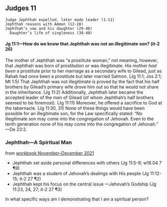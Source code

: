 ## Judges 11

```
Judge Jephthah expelled, later made leader (1-11)
Jephthah reasons with Ammon (12-28)
Jephthah’s vow and his daughter (29-40)
  Daughter’s life of singleness (38-40)
```

#### Jg 11:1​—How do we know that Jephthah was not an illegitimate son? (it-2 26)

The mother of Jephthah was “a prostitute woman,” not meaning, however, that Jephthah was born of prostitution or was illegitimate. His mother *had been* a prostitute prior to her marriage as a secondary wife to Gilead, just as Rahab had once been a prostitute but later married Salmon. (Jg 11:1; Jos 2:1; Mt 1:5) That Jephthah was not illegitimate is proved by the fact that his half brothers by Gilead’s primary wife drove him out so that he would not share in the inheritance. (Jg 11:2) Additionally, Jephthah later became the accepted leader of the men of Gilead (of whom Jephthah’s half brothers seemed to be foremost). (Jg 11:11) Moreover, he offered a sacrifice to God at the tabernacle. (Jg 11:30, 31) None of these things would have been possible for an illegitimate son, for the Law specifically stated: “No illegitimate son may come into the congregation of Jehovah. Even to the tenth generation none of his may come into the congregation of Jehovah.”​—De 23:2.

### Jephthah—A Spiritual Man

from [workbook November–December 2021](https://www.jw.org/en/library/jw-meeting-workbook/november-december-2021-mwb/Life-and-Ministry-Meeting-Schedule-for-December-20-26-2021/Jephthah-A-Spiritual-Man/)

- Jephthah set aside personal differences with others (Jg 11:5-9; w16.04 7 ¶9)
- Jephthah was a student of Jehovah’s dealings with His people (Jg 11:12-15; it-2 27 ¶2)
- Jephthah kept his focus on the central issue ​—Jehovah’s Godship (Jg 11:23, 24, 27; it-2 27 ¶3)

In what specific ways am I demonstrating that I am a spiritual person?

